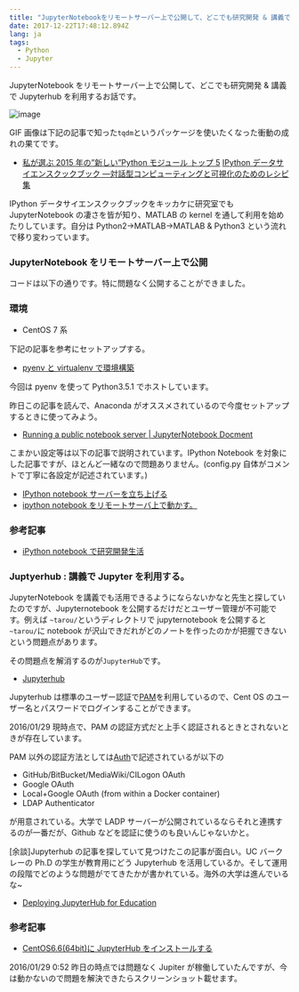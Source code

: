```yaml
---
title: "JupyterNotebookをリモートサーバー上で公開して、どこでも研究開発 & 講義でJupyterhubを利用する"
date: 2017-12-22T17:48:12.894Z
lang: ja
tags:
  - Python
  - Jupyter
---
```


JupyterNotebook をリモートサーバー上で公開して、どこでも研究開発 &amp; 講義で Jupyterhub を利用するお話です。

![image](/posts/2017-12-23/images/1.gif)

GIF 画像は下記の記事で知った`tqdm`というパッケージを使いたくなった衝動の成れの果てです。

- [私が選ぶ 2015 年の”新しい”Python モジュール トップ 5](http://postd.cc/my-top-5-new-python-modules-of-2015/)
  [IPython データサイエンスクックブック ―対話型コンピューティングと可視化のためのレシピ集](http://amzn.to/2DGM8UA)

IPython データサイエンスクックブックをキッカケに研究室でも JupyterNotebook の凄さを皆が知り、MATLAB の kernel を通して利用を始めたりしています。自分は Python2→MATLAB→MATLAB &amp; Python3 という流れで移り変わっています。

### JupyterNotebook をリモートサーバー上で公開

コードは以下の通りです。特に問題なく公開することができました。

### 環境

- CentOS 7 系

下記の記事を参考にセットアップする。

- [pyenv と virtualenv で環境構築](http://qiita.com/Kodaira_/items/feadfef9add468e3a85b)

今回は pyenv を使って Python3.5.1 でホストしています。

昨日この記事を読んで、Anaconda がオススメされているので今度セットアップするときに使ってみよう。

- [Running a public notebook server | JupyterNotebook Docment](http://jupyter-notebook.readthedocs.org/en/latest/public_server.html#notebook-public-server)

こまかい設定等は以下の記事で説明されています。IPython Notebook を対象にした記事ですが、ほとんど一緒なので問題ありません。(config.py 自体がコメントで丁寧に各設定が記述されています。)

- [IPython notebook サーバーを立ち上げる](http://qiita.com/ynakayama/items/ab3ea36fa8a7f0f6e5b3)
- [ipython notebook をリモートサーバ上で動かす。](http://akiniwa.hatenablog.jp/entry/2013/11/25/001805)

### 参考記事

- [iPython notebook で研究開発生活](http://qiita.com/jellied_unagi/items/10877ca7f53bda4c34fa)

### Juptyerhub : 講義で Jupyter を利用する。

JupyterNotebook を講義でも活用できるようにならないかなと先生と探していたのですが、Jupyternotebook を公開するだけだとユーザー管理が不可能です。例えば `~tarou/`というディレクトリで jupyternotebook を公開すると`~tarou/`に notebook が沢山できだれがどのノートを作ったのかが把握できないという問題点があります。

その問題点を解消するのが`JupyterHub`です。

- [Jupyterhub](https://github.com/jupyter/jupyterhub)

Jupyterhub は標準のユーザー認証で[PAM](https://en.wikipedia.org/wiki/Pluggable_authentication_module)を利用しているので、Cent OS のユーザー名とパスワードでログインすることができます。

2016/01/29 現時点で、PAM の認証方式だと上手く認証されるときとされないときが存在しています。

PAM 以外の認証方法としては[Auth](https://github.com/jupyter/jupyterhub/wiki/Authenticators)で記述されているが以下の

- GitHub/BitBucket/MediaWiki/CILogon OAuth
- Google OAuth
- Local+Google OAuth (from within a Docker container)
- LDAP Authenticator

が用意されている。大学で LADP サーバーが公開されているならそれと連携するのが一番だが、Github などを認証に使うのも良いんじゃないかと。

[余談]Jupyterhub の記事を探していて見つけたこの記事が面白い。UC バークレーの Ph.D の学生が教育用にどう Jupyterhub を活用しているか。そして運用の段階でどのような問題がでてきたかが書かれている。海外の大学は進んでいるな~

- [Deploying JupyterHub for Education](https://developer.rackspace.com/blog/deploying-jupyterhub-for-education/)

### 参考記事

- [CentOS6.6(64bit)に JupyterHub をインストールする](http://estrellita.hatenablog.com/entry/2015/07/31/083202)

2016/01/29 0:52 昨日の時点では問題なく Jupiter が稼働していたんですが、今は動かないので問題を解決できたらスクリーンショット載せます。
